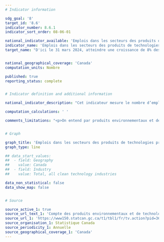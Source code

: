 ```yaml
---
# Indicator information

sdg_goal: '8'
target_id: '8.6'
indicator_number: 8.6.1
indicator_sort_order: 08-06-01

national_indicator_available: 'Emplois dans les secteurs des produits de technologies propres'
indicator_name: 'Emplois dans les secteurs des produits de technologies propres'
target_name: "D'ici le 31 mars 2024, atteindre une croissance de 8% des emplois dans le secteurs des technologies propres"


national_geographical_coverage: 'Canada'
computation_units: Nombre

published: true
reporting_status: complete


# Indicator definition and additional information

national_indicator_description: "Cet indicateur mesure le nombre d’emplois qu'on peut attribuer dans les secteurs des produits environnementaux et des technologies propres." 

computation_calculations: '	'

comments_limitations: "<p>On entend par produits environnementaux et de technologies propres l'ensemble des processus, des produits ou des services qui réduisent les répercussions environnementales par l'une des trois stratégies suivantes : les activités de protection de l'environnement qui préviennent, réduisent ou éliminent la pollution ou toute autre dégradation de l'environnement; les activités de gestion des ressources qui débouchent sur une utilisation plus efficace des ressources naturelles, ce qui permet ainsi d'éviter leur épuisement; l'utilisation de produits qui ont été adaptés pour consommer beaucoup moins de ressources et d'énergie que les quantités établies dans la norme industrielle.</p><p>N'inclut pas les travailleurs autonomes. Les données de 2018 et 2019 sont préliminaires.</p>"


# Graph

graph_title: 'Emplois dans les secteurs des produits de technologies propres'
graph_type: line

## data_start_values:
##  - field: Geography
##    value: Canada
##  - field: Industry
##    value: Total, all clean technology industries

data_non_statistical: false
data_show_map: false


# Source

source_active_1: true
source_url_text_1: 'Compte des produits environnementaux et de technologies propres - Totalisation personnalisée'
source_url_1: 'https://www150.statcan.gc.ca/t1/tbl1/fr/tv.action?pid=3610063201&request_locale=fr'
source_organisation_1: Statistique Canada
source_periodicity_1: Annuelle
source_geographical_coverage_1: 'Canada'
---
```

